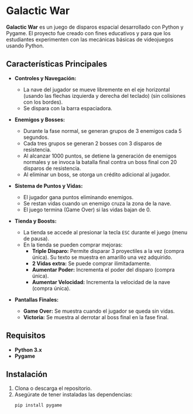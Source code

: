 # Galactic War

**Galactic War** es un juego de disparos espacial desarrollado con Python y Pygame. El proyecto fue creado con fines educativos y para que los estudiantes experimenten con las mecánicas básicas de videojuegos usando Python.

## Características Principales

- **Controles y Navegación:**
  - La nave del jugador se mueve libremente en el eje horizontal (usando las flechas izquierda y derecha del teclado) (sin colisiones con los bordes).
  - Se dispara con la barra espaciadora.
  
- **Enemigos y Bosses:**
  - Durante la fase normal, se generan grupos de 3 enemigos cada 5 segundos.
  - Cada tres grupos se generan 2 bosses con 3 disparos de resistencia.
  - Al alcanzar 1000 puntos, se detiene la generación de enemigos normales y se invoca la batalla final contra un boss final con 20 disparos de resistencia.
  - Al eliminar un boss, se otorga un crédito adicional al jugador.

- **Sistema de Puntos y Vidas:**
  - El jugador gana puntos eliminando enemigos.
  - Se restan vidas cuando un enemigo cruza la zona de la nave.
  - El juego termina (Game Over) si las vidas bajan de 0.

- **Tienda y Boosts:**
  - La tienda se accede al presionar la tecla `ESC` durante el juego (menu de pausa).
  - En la tienda se pueden comprar mejoras:
    - **Triple Disparo:** Permite disparar 3 proyectiles a la vez (compra única). Su texto se muestra en amarillo una vez adquirido.
    - **2 Vidas extra:** Se puede comprar ilimitadamente.
    - **Aumentar Poder:** Incrementa el poder del disparo (compra única).
    - **Aumentar Velocidad:** Incrementa la velocidad de la nave (compra única).

- **Pantallas Finales:**
  - **Game Over:** Se muestra cuando el jugador se queda sin vidas.
  - **Victoria:** Se muestra al derrotar al boss final en la fase final.

## Requisitos

- **Python 3.x**
- **Pygame**

## Instalación

1. Clona o descarga el repositorio.
2. Asegúrate de tener instaladas las dependencias:
   ```bash
   pip install pygame
